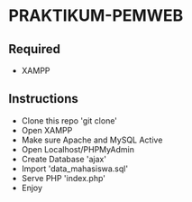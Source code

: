 # PRAKTIKUM-PEMWEB
 
## Required
- XAMPP

## Instructions
- Clone this repo 'git clone'
- Open XAMPP
- Make sure Apache and MySQL Active
- Open Localhost/PHPMyAdmin
- Create Database 'ajax'
- Import 'data_mahasiswa.sql'
- Serve PHP 'index.php'
- Enjoy